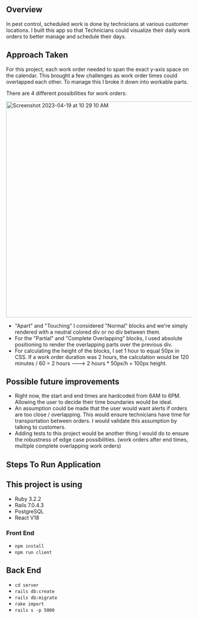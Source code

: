 ## Overview

In pest control, scheduled work is done by technicians at various customer locations. I built this app so that Technicians could visualize their daily work orders to better manage and schedule their days.

## Approach Taken

For this project, each work order needed to span the exact y-axis space on the calendar. This brought a few challenges as work order times could overlapped each other. To manage this I broke it down into workable parts.

There are 4 different possibilities for work orders:

<img width="586" alt="Screenshot 2023-04-19 at 10 29 10 AM" src="https://user-images.githubusercontent.com/109235738/233125208-71f55c1b-2fd0-4a7a-a4ac-d40cd71ee21a.png">

- "Apart" and "Touching" I considered "Normal" blocks and we're simply rendered with a neutral colored div or no div between them.
- For the "Partial" and "Complete Overlapping" blocks, I used absolute positioning to render the overlapping parts over the previous div.
- For calculating the height of the blocks, I set 1 hour to equal 50px in CSS. If a work order duration was 2 hours, the calculation would be 120 minutes / 60 = 2 hours ---> 2 hours * 50px/h = 100px height.

## Possible future improvements

- Right now, the start and end times are hardcoded from 6AM to 6PM. Allowing the user to decide their time boundaries would be ideal. 
- An assumption could be made that the user would want alerts if orders are too close / overlapping. This would ensure technicians have time for transportation between orders. I would validate this assumption by talking to customers.
- Adding tests to this project would be another thing I would do to ensure the robustness of edge case possibilities. (work orders after end times, multiple complete overlapping work orders)

## Steps To Run Application

## This project is using 
- Ruby 3.2.2
- Rails 7.0.4.3
- PostgreSQL
- React V18

### Front End
- `npm install`
- `npm run client`

## Back End
- `cd server`
- `rails db:create`
- `rails db:migrate`
- `rake import`
- `rails s -p 5000`
